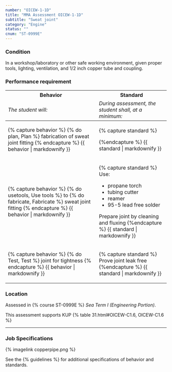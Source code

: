```yaml
---
number: "OICEW-1-1D"
title: "MMA Assessment OICEW-1-1D"
subtitle: "Sweat joint"
category: "Engine"
status: ""
cnum: "ST-0999E"
---
```

### Condition

In a workshop/laboratory or other safe working environment, given proper tools, lighting, ventilation, and 1/2 inch copper tube and coupling.

### Performance requirement 

<table width='100%' class='Guidelines'>
 <thead>
 <tr>
     <th class='thirty'>Behavior</th>
     <th class='seventy'>Standard</th>
 </tr>
 <tr>
     <td><em>The student will:</em></td>
     <td><em>During assessment, the student shall, at a minimum:</em></td>
 </tr>
 </thead>
 <tbody>
 

<tr><td>

{% capture behavior %}
{% do plan, Plan %} fabrication of sweat joint fitting
{% endcapture %}
{{ behavior | markdownify }}

</td><td>

{% capture standard %}

{%endcapture %}
{{ standard | markdownify }}

</td></tr>



<tr><td>

{% capture behavior %}
{% do usetools, Use tools %} to {% do fabricate, Fabricate %} sweat joint fitting
{% endcapture %}
{{ behavior | markdownify }}

</td><td>

{% capture standard %}
Use:

  * propane torch
  * tubing cutter
  * reamer
  * 95-5 lead free solder

Prepare joint by cleaning and fluxing
{%endcapture %}
{{ standard | markdownify }}

</td></tr>



<tr><td>

{% capture behavior %}
{% do Test, Test %} joint for tightness
{% endcapture %}
{{ behavior | markdownify }}

</td><td>

{% capture standard %}
Prove joint leak free
{%endcapture %}
{{ standard | markdownify }}

</td></tr>



 </tbody>
 </table>

### Location

Assessed in  {% course  ST-0999E %}  *Sea Term I (Engineering Portion)*.

This assessment supports KUP {% table 31.html#OICEW-C1.6, OICEW-C1.6 %}

***

### Job Specifications

{% imagelink copperpipe.png %}

See the {% guidelines %} for additional specifications of behavior and standards.